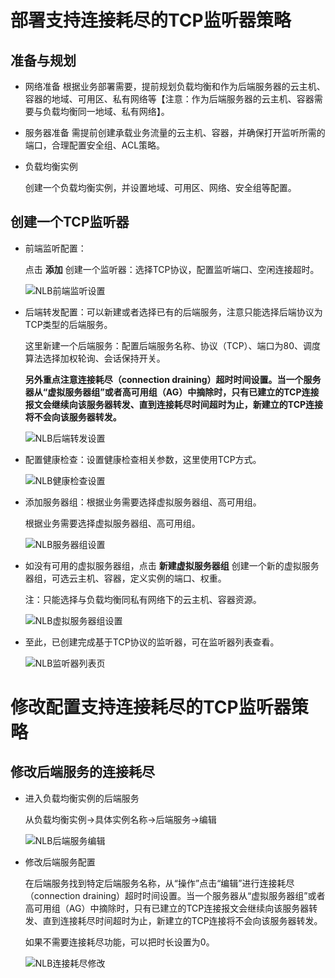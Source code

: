 # 部署支持连接耗尽的TCP监听器策略

## 准备与规划

- 网络准备
根据业务部署需要，提前规划负载均衡和作为后端服务器的云主机、容器的地域、可用区、私有网络等【注意：作为后端服务器的云主机、容器需要与负载均衡同一地域、私有网络】。

- 服务器准备
需提前创建承载业务流量的云主机、容器，并确保打开监听所需的端口，合理配置安全组、ACL策略。

- 负载均衡实例

	创建一个负载均衡实例，并设置地域、可用区、网络、安全组等配置。

## 创建一个TCP监听器

- 前端监听配置：
	
	点击 **添加** 创建一个监听器：选择TCP协议，配置监听端口、空闲连接超时。

	![NLB前端监听设置](../../../../image/Networking/NLB/NLB-022.png)

- 后端转发配置：可以新建或者选择已有的后端服务，注意只能选择后端协议为TCP类型的后端服务。
	
	这里新建一个后端服务：配置后端服务名称、协议（TCP）、端口为80、调度算法选择加权轮询、会话保持开关。

    **另外重点注意连接耗尽（connection draining）超时时间设置。当一个服务器从“虚拟服务器组”或者高可用组（AG）中摘除时，只有已建立的TCP连接报文会继续向该服务器转发、直到连接耗尽时间超时为止，新建立的TCP连接将不会向该服务器转发。**

	![NLB后端转发设置](../../../../image/Networking/NLB/NLB-023.png)

- 配置健康检查：设置健康检查相关参数，这里使用TCP方式。

	![NLB健康检查设置](../../../../image/Networking/NLB/NLB-029.png)

- 添加服务器组：根据业务需要选择虚拟服务器组、高可用组。

	根据业务需要选择虚拟服务器组、高可用组。

	![NLB服务器组设置](../../../../image/Networking/NLB/NLB-030.png)

- 如没有可用的虚拟服务器组，点击 **新建虚拟服务器组** 创建一个新的虚拟服务器组，可选云主机、容器，定义实例的端口、权重。
	
	注：只能选择与负载均衡同私有网络下的云主机、容器资源。

	![NLB虚拟服务器组设置](../../../../image/Networking/NLB/NLB-079.png)

- 至此，已创建完成基于TCP协议的监听器，可在监听器列表查看。

	![NLB监听器列表页](../../../../image/Networking/NLB/NLB-057.png)

# 修改配置支持连接耗尽的TCP监听器策略

## 修改后端服务的连接耗尽

- 进入负载均衡实例的后端服务

	从负载均衡实例->具体实例名称->后端服务->编辑
  
    ![NLB后端服务编辑](../../../../image/Networking/NLB/NLB-BackEditEntrance.png)

- 修改后端服务配置

	在后端服务找到特定后端服务名称，从“操作”点击“编辑”进行连接耗尽（connection draining）超时时间设置。当一个服务器从“虚拟服务器组”或者高可用组（AG）中摘除时，只有已建立的TCP连接报文会继续向该服务器转发、直到连接耗尽时间超时为止，新建立的TCP连接将不会向该服务器转发。

    如果不需要连接耗尽功能，可以把时长设置为0。

    ![NLB连接耗尽修改](../../../../image/Networking/NLB/NLB-BackConnection.png)
